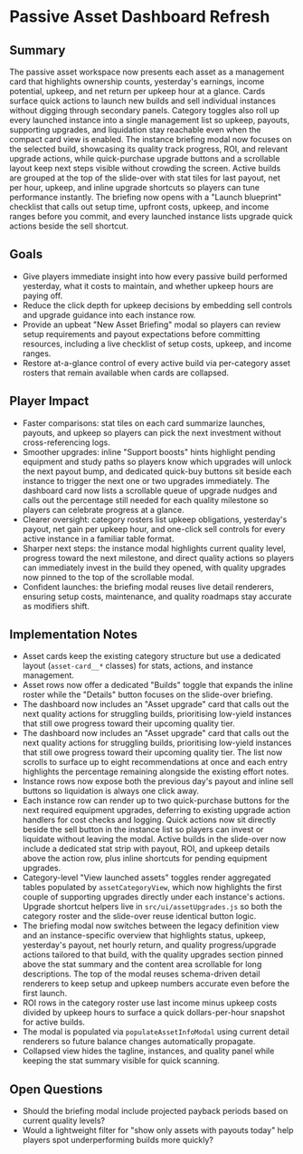 # Passive Asset Dashboard Refresh

## Summary
The passive asset workspace now presents each asset as a management card that highlights ownership counts, yesterday's earnings, income potential, upkeep, and net return per upkeep hour at a glance. Cards surface quick actions to launch new builds and sell individual instances without digging through secondary panels. Category toggles also roll up every launched instance into a single management list so upkeep, payouts, supporting upgrades, and liquidation stay reachable even when the compact card view is enabled. The instance briefing modal now focuses on the selected build, showcasing its quality track progress, ROI, and relevant upgrade actions, while quick-purchase upgrade buttons and a scrollable layout keep next steps visible without crowding the screen. Active builds are grouped at the top of the slide-over with stat tiles for last payout, net per hour, upkeep, and inline upgrade shortcuts so players can tune performance instantly. The briefing now opens with a "Launch blueprint" checklist that calls out setup time, upfront costs, upkeep, and income ranges before you commit, and every launched instance lists upgrade quick actions beside the sell shortcut.

## Goals
- Give players immediate insight into how every passive build performed yesterday, what it costs to maintain, and whether upkeep hours are paying off.
- Reduce the click depth for upkeep decisions by embedding sell controls and upgrade guidance into each instance row.
- Provide an upbeat "New Asset Briefing" modal so players can review setup requirements and payout expectations before committing resources, including a live checklist of setup costs, upkeep, and income ranges.
- Restore at-a-glance control of every active build via per-category asset rosters that remain available when cards are collapsed.

## Player Impact
- Faster comparisons: stat tiles on each card summarize launches, payouts, and upkeep so players can pick the next investment without cross-referencing logs.
- Smoother upgrades: inline "Support boosts" hints highlight pending equipment and study paths so players know which upgrades will unlock the next payout bump, and dedicated quick-buy buttons sit beside each instance to trigger the next one or two upgrades immediately. The dashboard card now lists a scrollable queue of upgrade nudges and calls out the percentage still needed for each quality milestone so players can celebrate progress at a glance.
- Clearer oversight: category rosters list upkeep obligations, yesterday's payout, net gain per upkeep hour, and one-click sell controls for every active instance in a familiar table format.
- Sharper next steps: the instance modal highlights current quality level, progress toward the next milestone, and direct quality actions so players can immediately invest in the build they opened, with quality upgrades now pinned to the top of the scrollable modal.
- Confident launches: the briefing modal reuses live detail renderers, ensuring setup costs, maintenance, and quality roadmaps stay accurate as modifiers shift.

## Implementation Notes
- Asset cards keep the existing category structure but use a dedicated layout (`asset-card__*` classes) for stats, actions, and instance management.
- Asset rows now offer a dedicated "Builds" toggle that expands the inline roster while the "Details" button focuses on the slide-over briefing.
- The dashboard now includes an "Asset upgrade" card that calls out the next quality actions for struggling builds, prioritising low-yield instances that still owe progress toward their upcoming quality tier.
- The dashboard now includes an "Asset upgrade" card that calls out the next quality actions for struggling builds, prioritising low-yield instances that still owe progress toward their upcoming quality tier. The list now scrolls to surface up to eight recommendations at once and each entry highlights the percentage remaining alongside the existing effort notes.
- Instance rows now expose both the previous day's payout and inline sell buttons so liquidation is always one click away.
- Each instance row can render up to two quick-purchase buttons for the next required equipment upgrades, deferring to existing upgrade action handlers for cost checks and logging. Quick actions now sit directly beside the sell button in the instance list so players can invest or liquidate without leaving the modal. Active builds in the slide-over now include a dedicated stat strip with payout, ROI, and upkeep details above the action row, plus inline shortcuts for pending equipment upgrades.
- Category-level "View launched assets" toggles render aggregated tables populated by `assetCategoryView`, which now highlights the first couple of supporting upgrades directly under each instance's actions. Upgrade shortcut helpers live in `src/ui/assetUpgrades.js` so both the category roster and the slide-over reuse identical button logic.
- The briefing modal now switches between the legacy definition view and an instance-specific overview that highlights status, upkeep, yesterday's payout, net hourly return, and quality progress/upgrade actions tailored to that build, with the quality upgrades section pinned above the stat summary and the content area scrollable for long descriptions. The top of the modal reuses schema-driven detail renderers to keep setup and upkeep numbers accurate even before the first launch.
- ROI rows in the category roster use last income minus upkeep costs divided by upkeep hours to surface a quick dollars-per-hour snapshot for active builds.
- The modal is populated via `populateAssetInfoModal` using current detail renderers so future balance changes automatically propagate.
- Collapsed view hides the tagline, instances, and quality panel while keeping the stat summary visible for quick scanning.

## Open Questions
- Should the briefing modal include projected payback periods based on current quality levels?
- Would a lightweight filter for "show only assets with payouts today" help players spot underperforming builds more quickly?

